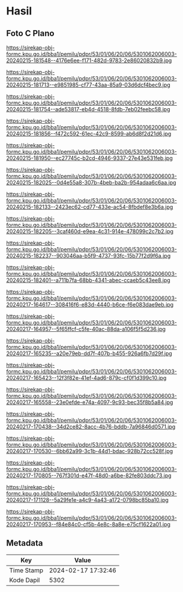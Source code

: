 # Hasil

## Foto C Plano

https://sirekap-obj-formc.kpu.go.id/bba1/pemilu/pdpr/53/01/06/20/06/5301062006003-20240215-181548--4176e6ee-f171-482d-9783-2e86020832b9.jpg

https://sirekap-obj-formc.kpu.go.id/bba1/pemilu/pdpr/53/01/06/20/06/5301062006003-20240215-181713--e9851985-cf77-43aa-85a9-03d6dcf4bec9.jpg

https://sirekap-obj-formc.kpu.go.id/bba1/pemilu/pdpr/53/01/06/20/06/5301062006003-20240215-181754--ade53817-eb4d-4518-8fdb-7eb02feebc58.jpg

https://sirekap-obj-formc.kpu.go.id/bba1/pemilu/pdpr/53/01/06/20/06/5301062006003-20240215-181856--f472c592-61ec-42c9-8599-ab6d8f2d21d6.jpg

https://sirekap-obj-formc.kpu.go.id/bba1/pemilu/pdpr/53/01/06/20/06/5301062006003-20240215-181950--ec27745c-b2cd-4946-9337-27e43e531feb.jpg

https://sirekap-obj-formc.kpu.go.id/bba1/pemilu/pdpr/53/01/06/20/06/5301062006003-20240215-182025--0d4e55a8-307b-4beb-ba2b-954adaa6c6aa.jpg

https://sirekap-obj-formc.kpu.go.id/bba1/pemilu/pdpr/53/01/06/20/06/5301062006003-20240215-182133--2423ec62-cd77-433e-ac54-8fbdef8e3b6a.jpg

https://sirekap-obj-formc.kpu.go.id/bba1/pemilu/pdpr/53/01/06/20/06/5301062006003-20240215-182205--3caf460d-e9ea-4c31-914e-478099c2c7b2.jpg

https://sirekap-obj-formc.kpu.go.id/bba1/pemilu/pdpr/53/01/06/20/06/5301062006003-20240215-182237--903046aa-b5f9-4737-93fc-15b77f2d9f6a.jpg

https://sirekap-obj-formc.kpu.go.id/bba1/pemilu/pdpr/53/01/06/20/06/5301062006003-20240215-182401--a711b7fa-68bb-4341-abec-ccaeb5c43ee8.jpg

https://sirekap-obj-formc.kpu.go.id/bba1/pemilu/pdpr/53/01/06/20/06/5301062006003-20240217-164617--308416f6-e83d-4440-b6ce-f6e083dae9eb.jpg

https://sirekap-obj-formc.kpu.go.id/bba1/pemilu/pdpr/53/01/06/20/06/5301062006003-20240217-164957--5f65ffcf-c5fe-40ac-88da-a106f5f5d236.jpg

https://sirekap-obj-formc.kpu.go.id/bba1/pemilu/pdpr/53/01/06/20/06/5301062006003-20240217-165235--a20e79eb-dd7f-407b-b455-926a6fb7d29f.jpg

https://sirekap-obj-formc.kpu.go.id/bba1/pemilu/pdpr/53/01/06/20/06/5301062006003-20240217-165423--12f3f82e-41ef-4ad6-879c-cf0f1d399c10.jpg

https://sirekap-obj-formc.kpu.go.id/bba1/pemilu/pdpr/53/01/06/20/06/5301062006003-20240217-165558--23e0efde-e74a-4097-9c93-bec35f8b5a84.jpg

https://sirekap-obj-formc.kpu.go.id/bba1/pemilu/pdpr/53/01/06/20/06/5301062006003-20240217-170438--34d2ce82-8acc-4b76-bddb-7a96846d0571.jpg

https://sirekap-obj-formc.kpu.go.id/bba1/pemilu/pdpr/53/01/06/20/06/5301062006003-20240217-170530--6bb62a99-3c1b-44d1-bdac-928b72cc528f.jpg

https://sirekap-obj-formc.kpu.go.id/bba1/pemilu/pdpr/53/01/06/20/06/5301062006003-20240217-170805--767f301d-e47f-48d0-a6be-82fe803ddc73.jpg

https://sirekap-obj-formc.kpu.go.id/bba1/pemilu/pdpr/53/01/06/20/06/5301062006003-20240217-171128--5a29fe1e-a4c9-4a43-a172-0798bc85ba10.jpg

https://sirekap-obj-formc.kpu.go.id/bba1/pemilu/pdpr/53/01/06/20/06/5301062006003-20240217-170953--f84e84c0-cf5b-4e8c-8a8e-e75cf1622a01.jpg


## Metadata

| Key        | Value               |
| ---------- | ------------------- |
| Time Stamp | 2024-02-17 17:32:46 |
| Kode Dapil | 5302                |



